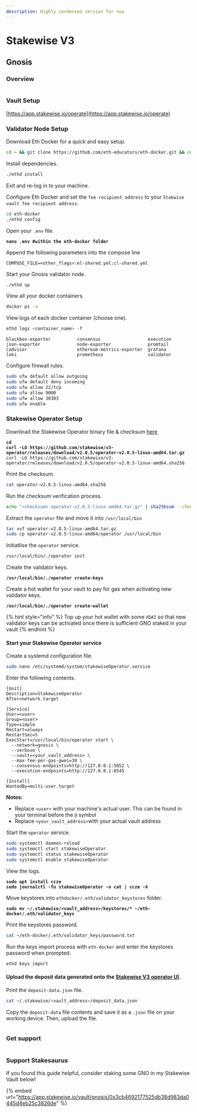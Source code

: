 ```yaml
---
description: Highly condensed version for now
---
```


# Stakewise V3

## Gnosis

### Overview

<figure><img src="../.gitbook/assets/image (1) (1) (1) (1) (1) (1) (1).png" alt=""><figcaption></figcaption></figure>

### Vault Setup

[https://app.stakewise.io/operate](https://app.stakewise.io/operate)

### Validator Node Setup

Download Eth Docker for a quick and easy setup.

```sh
cd ~ && git clone https://github.com/eth-educators/eth-docker.git && cd eth-docker
```

Install dependencies.

```sh
./ethd install
```

Exit and re-log in to your machine.

Configure Eth Docker and set the `fee recipient address` to your `Stakwise vault fee recipient address`.

```sh
cd eth-docker
./ethd config
```

Open your `.env` file.

<pre class="language-sh"><code class="lang-sh"><strong>nano .env #within the eth-docker folder
</strong></code></pre>

Append the following parameters into the compose line

```
COMPOSE_FILE=<other_flags>:el-shared.yml:cl-shared.yml
```

Start your Gnosis validator node.

```sh
./ethd up
```

View all your docker containers.

```sh
docker ps -a
```

View logs of each docker container (choose one).

```sh
ethd logs <container_name> -f
```

```
blackbox-exporter          consensus                  execution                  json-exporter              node-exporter              promtail
cadvisor                   ethereum-metrics-exporter  grafana                    loki                       prometheus                 validator
```

Configure firewall rules.

```sh
sudo ufw default allow outgoing
sudo ufw default deny incoming
sudo ufw allow 22/tcp
sudo ufw allow 9000
sudo ufw allow 30303
sudo ufw enable
```

### Stakewise Operator Setup

Download the Stakewise Operator binary file & checksum [here](https://github.com/stakewise/v3-operator/releases)

<pre class="language-sh"><code class="lang-sh"><strong>cd
</strong><strong>curl -LO https://github.com/stakewise/v3-operator/releases/download/v2.0.5/operator-v2.0.5-linux-amd64.tar.gz
</strong>curl -LO https://github.com/stakewise/v3-operator/releases/download/v2.0.5/operator-v2.0.5-linux-amd64.sha256
</code></pre>

Print the checksum.

```sh
cat operator-v2.0.5-linux-amd64.sha256
```

Run the checksum verification process.

```sh
echo "<checksum> operator-v2.0.5-linux-amd64.tar.gz" | sha256sum --check
```

Extract the `operator` file and move it into `/usr/local/bin`

```sh
tar xvf operator-v2.0.5-linux-amd64.tar.gz
sudo cp operator-v2.0.5-linux-amd64/operator /usr/local/bin
```

Initiatlise the `operator` service.

```sh
/usr/local/bin/./operator init
```

Create the validator keys.

<pre class="language-sh"><code class="lang-sh"><strong>/usr/local/bin/./operator create-keys
</strong></code></pre>

Create a hot wallet for your vault to pay for gas when activating new validator keys.

<pre class="language-sh"><code class="lang-sh"><strong>/usr/local/bin/./operator create-wallet
</strong></code></pre>

{% hint style="info" %}
Top up your hot wallet with some `XDAI` so that new validator keys can be activated once there is sufficient GNO staked in your vault
{% endhint %}

#### Start your Stakewise Operator service

Create a systemd configuration file.

```sh
sudo nano /etc/systemd/system/stakewiseOperator.service
```

Enter the following contents.&#x20;

```
[Unit]
Description=StakewiseOperator
After=network.target

[Service]
User=<user>
Group=<user>
Type=simple
Restart=always
RestartSec=5
ExecStart=/usr/local/bin/operator start \
  --network=gnosis \
  --verbose \
  --vault=<your_vault_address> \
  --max-fee-per-gas-gwei=30 \
  --consensus-endpoints=http://127.0.0.1:5052 \
  --execution-endpoints=http://127.0.0.1:8545

[Install]
WantedBy=multi-user.target
```

**Notes:**

* Replace `<user>` with your machine's actual user. This can be found in your terminal before the `@` symbol
* Replace `<your_vault_address>`with your actual vault address

Start the `operator` service.

```sh
sudo systemctl daemon-reload
sudo systemctl start stakewiseOperator
sudo systemctl status stakewiseOperator
sudo systemctl enable stakewiseOperator
```

View the logs.

<pre class="language-sh"><code class="lang-sh"><strong>sudo apt install ccze
</strong><strong>sudo journalctl -fu stakewiseOperator -o cat | ccze -A
</strong></code></pre>

Move keystores into `ethdocker/.eth/validator_keystores` folder.

<pre class="language-sh"><code class="lang-sh"><strong>sudo mv ~/.stakewise/&#x3C;vault_address>/keystores/* ~/eth-docker/.eth/validator_keys 
</strong></code></pre>

Print the keystores password.

```sh
cat ~/eth-docker/.eth/validator_keys/password.txt 
```

Run the keys import process with `eth-docker` and enter the keystores password when prompted.

```sh
ethd keys import
```

#### Upload the deposit data generated onto the [Stakewise V3 operator UI](https://app.stakewise.io/operate).&#x20;

Print the `deposit-data.json` file.

```sh
cat ~/.stakewise/<vault_address>/deposit_data.json
```

Copy the `deposit-data` file contents and save it as a `.json` file on your working device. Then, upload the file.

<figure><img src="../.gitbook/assets/image (195).png" alt=""><figcaption></figcaption></figure>

### Get support

<figure><img src="../.gitbook/assets/image (196).png" alt=""><figcaption></figcaption></figure>

### Support Stakesaurus

If you found this guide helpful, consider staking some GNO in my Stakewise Vault below!

{% embed url="https://app.stakewise.io/vault/gnosis/0x3cb4692177525db38d983da0445d4eb25c3826de" %}
